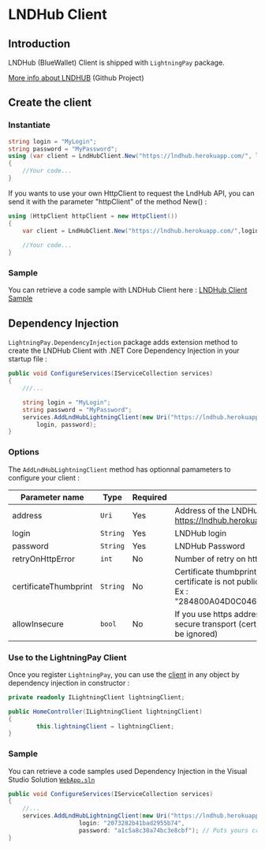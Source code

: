# LNDHub Client

## Introduction

LNDHub (BlueWallet) Client is shipped with `LightningPay` package.

[More info about LNDHUB](https://github.com/BlueWallet/LndHub) (Github Project)

## Create the client

### Instantiate

```c#
string login = "MyLogin";
string password = "MyPassword";
using (var client = LndHubClient.New("https://lndhub.herokuapp.com/", login, password))
{
	//Your code...
}
```

If you wants to use your own HttpClient to request the LndHub API, you can send it with the parameter "httpClient" of the method New() : 

```c#
using (HttpClient httpClient = new HttpClient())
{
	var client = LndHubClient.New("https://lndhub.herokuapp.com/",login, password, httpClient: httpClient);
    
	//Your code...
}
```

### Sample

You can retrieve a code sample with LNDHub Client here : [LNDHub Client Sample](/samples/LightningPay.Samples.Console/LndHubClientSample.cs)

## Dependency Injection

`LightningPay.DependencyInjection` package adds extension method to create the LNDHub Client with .NET Core Dependency Injection in your startup file : 

```c#
public void ConfigureServices(IServiceCollection services)
{
	///...

	string login = "MyLogin";
	string password = "MyPassword";
	services.AddLndHubLightningClient(new Uri("https://lndhub.herokuapp.com/"),
		login, password);
}


```

### Options

The `AddLndHubLightningClient` method has optionnal pamameters to configure your client : 

| Parameter name        | Type     | Required | Description                                                  |
| --------------------- | -------- | -------- | ------------------------------------------------------------ |
| address               | `Uri`    | Yes      | Address of the LNDHub api (example : https://lndhub.herokuapp.com/) |
| login                 | `String` | Yes      | LNDHub login                                                 |
| password              | `String` | Yes      | LNDHub Password                                              |
| retryOnHttpError      | `int`    | No       | Number of retry on http error                                |
| certificateThumbprint | `String` | No       | Certificate thumbprint used for your https address if the certificate is not public<br />Ex : "284800A04D0C046636EBE60C37A4F527B8B550F3" |
| allowInsecure         | `bool`   | No       | If you use https address, determine if you allow non secure transport (certificateThumbprint parameter will be ignored) |

### Use to the LightningPay Client

Once you register `LightningPay`, you can use the [client](/documentation/client.md) in any object by dependency injection in constructor : 

```c#
private readonly ILightningClient lightningClient;

public HomeController(ILightningClient lightningClient)
{
        this.lightningClient = lightningClient;
}
```

### Sample

You can retrieve a code samples used Dependency Injection in the Visual Studio Solution [`WebApp.sln`](/samples)

```c#
public void ConfigureServices(IServiceCollection services)
{
	//...
	services.AddLndHubLightningClient(new Uri("https://lndhub.herokuapp.com/"),
                    login: "2073282b41bad2955b74",
                    password: "a1c5a8c30a74bc3e8cbf"); // Puts yours credentials in config :)
}
```

